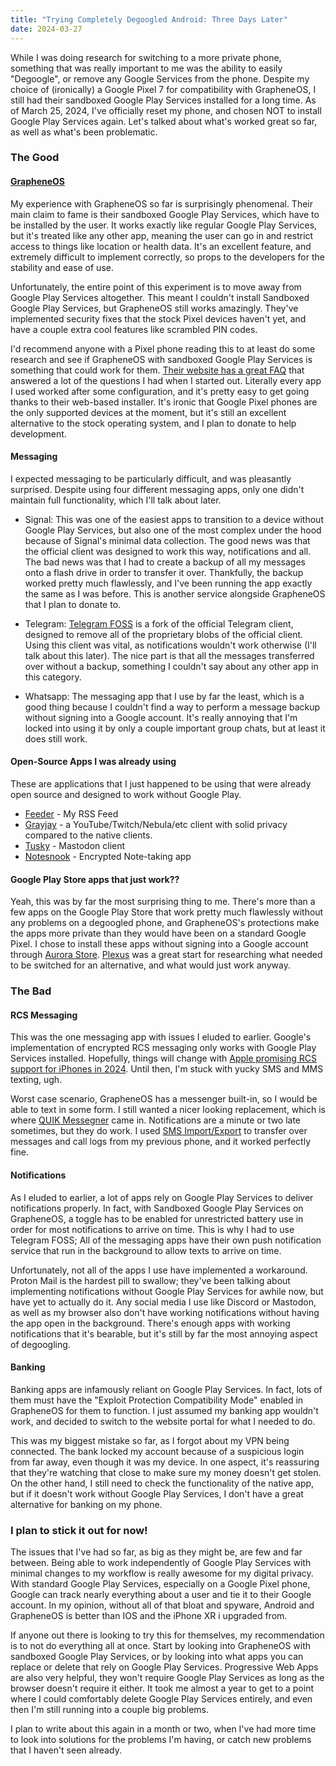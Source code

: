 ```yaml
---
title: "Trying Completely Degoogled Android: Three Days Later"
date: 2024-03-27
---
```

While I was doing research for switching to a more private phone, something that was really important to me was the ability to easily "Degoogle", or remove any Google Services from the phone. Despite my choice of (ironically) a Google Pixel 7 for compatibility with GrapheneOS, I still had their sandboxed Google Play Services installed for a long time. As of March 25, 2024, I've officially reset my phone, and chosen NOT to install Google Play Services again. Let's talked about what's worked great so far, as well as what's been problematic.

### The Good

#### [GrapheneOS](tab:https://grapheneos.org/)

My experience with GrapheneOS so far is surprisingly phenomenal. Their main claim to fame is their sandboxed Google Play Services, which have to be installed by the user. It works exactly like regular Google Play Services, but it's treated like any other app, meaning the user can go in and restrict access to things like location or health data. It's an excellent feature, and extremely difficult to implement correctly, so props to the developers for the stability and ease of use.

Unfortunately, the entire point of this experiment is to move away from Google Play Services altogether. This meant I couldn't install Sandboxed Google Play Services, but GrapheneOS still works amazingly. They've implemented security fixes that the stock Pixel devices haven't yet, and have a couple extra cool features like scrambled PIN codes.

I'd recommend anyone with a Pixel phone reading this to at least do some research and see if GrapheneOS with sandboxed Google Play Services is something that could work for them. [Their website has a great FAQ](tab:https://grapheneos.org/faq) that answered a lot of the questions I had when I started out. Literally every app I used worked after some configuration, and it's pretty easy to get going thanks to their web-based installer. It's ironic that Google Pixel phones are the only supported devices at the moment, but it's still an excellent alternative to the stock operating system, and I plan to donate to help development.

#### Messaging

I expected messaging to be particularly difficult, and was pleasantly surprised. Despite using four different messaging apps, only one didn't maintain full functionality, which I'll talk about later.

* Signal: This was one of the easiest apps to transition to a device without Google Play Services, but also one of the most complex under the hood because of Signal's minimal data collection. The good news was that the official client was designed to work this way, notifications and all. The bad news was that I had to create a backup of all my messages onto a flash drive in order to transfer it over. Thankfully, the backup worked pretty much flawlessly, and I've been running the app exactly the same as I was before. This is another service alongside GrapheneOS that I plan to donate to.

* Telegram: [Telegram FOSS](tab:https://github.com/Telegram-FOSS-Team/Telegram-FOSS) is a fork of the official Telegram client, designed to remove all of the proprietary blobs of the official client. Using this client was vital, as notifications wouldn't work otherwise (I'll talk about this later). The nice part is that all the messages transferred over without a backup, something I couldn't say about any other app in this category.

* Whatsapp: The messaging app that I use by far the least, which is a good thing because I couldn't find a way to perform a message backup without signing into a Google account. It's really annoying that I'm locked into using it by only a couple important group chats, but at least it does still work.

#### Open-Source Apps I was already using

These are applications that I just happened to be using that were already open source and designed to work without Google Play. 
* [Feeder](tab:https://github.com/spacecowboy/Feeder) - My RSS Feed 
* [Grayjay](tab:https://grayjay.app/) - a YouTube/Twitch/Nebula/etc client with solid privacy compared to the native clients.
* [Tusky](tab:https://tusky.app/) - Mastodon client
* [Notesnook](tab:https://notesnook.com/) - Encrypted Note-taking app

#### Google Play Store apps that just work??

Yeah, this was by far the most surprising thing to me. There's more than a few apps on the Google Play Store that work pretty much flawlessly without any problems on a degoogled phone, and GrapheneOS's protections make the apps more private than they would have been on a standard Google Pixel. I chose to install these apps without signing into a Google account through [Aurora Store](tab:https://github.com/whyorean/AuroraStore). [Plexus](tab:https://plexus.techlore.tech/) was a great start for researching what needed to be switched for an alternative, and what would just work anyway.

### The Bad

#### RCS Messaging

This was the one messaging app with issues I eluded to earlier. Google's implementation of encrypted RCS messaging only works with Google Play Services installed. Hopefully, things will change with [Apple promising RCS support for iPhones in 2024](tab:https://9to5mac.com/2023/11/16/apple-rcs-coming-to-iphone/). Until then, I'm stuck with yucky SMS and MMS texting, ugh.

Worst case scenario, GrapheneOS has a messenger built-in, so I would be able to text in some form. I still wanted a nicer looking replacement, which is where [QUIK Messegner](tab:https://github.com/octoshrimpy/quik) came in. Notifications are a minute or two late sometimes, but they do work. I used [SMS Import/Export](tab:https://github.com/tmo1/sms-ie?tab=readme-ov-file) to transfer over messages and call logs from my previous phone, and it worked perfectly fine.

#### Notifications

As I eluded to earlier, a lot of apps rely on Google Play Services to deliver notifications properly. In fact, with Sandboxed Google Play Services on GrapheneOS, a toggle has to be enabled for unrestricted battery use in order for most notifications to arrive on time. This is why I had to use Telegram FOSS; All of the messaging apps have their own push notification service that run in the background to allow texts to arrive on time.

Unfortunately, not all of the apps I use have implemented a workaround. Proton Mail is the hardest pill to swallow; they've been talking about implementing notifications without Google Play Services for awhile now, but have yet to actually do it. Any social media I use like Discord or Mastodon, as well as my browser also don't have working notifications without having the app open in the background. There's enough apps with working notifications that it's bearable, but it's still by far the most annoying aspect of degoogling.

#### Banking

Banking apps are infamously reliant on Google Play Services. In fact, lots of them must have the "Exploit Protection Compatibility Mode" enabled in GrapheneOS for them to function. I just assumed my banking app wouldn't work, and decided to switch to the website portal for what I needed to do.

This was my biggest mistake so far, as I forgot about my VPN being connected. The bank locked my account because of a suspicious login from far away, even though it was my device. In one aspect, it's reassuring that they're watching that close to make sure my money doesn't get stolen. On the other hand, I still need to check the functionality of the native app, but if it doesn't work without Google Play Services, I don't have a great alternative for banking on my phone.

### I plan to stick it out for now!
The issues that I've had so far, as big as they might be, are few and far between. Being able to work independently of Google Play Services with minimal changes to my workflow is really awesome for my digital privacy. With standard Google Play Services, especially on a Google Pixel phone, Google can track nearly everything about a user and tie it to their Google account. In my opinion, without all of that bloat and spyware, Android and GrapheneOS is better than IOS and the iPhone XR i upgraded from. 

If anyone out there is looking to try this for themselves, my recommendation is to not do everything all at once. Start by looking into GrapheneOS with sandboxed Google Play Services, or by looking into what apps you can replace or delete that rely on Google Play Services. Progressive Web Apps are also very helpful, they won't require Google Play Services as long as the browser doesn't require it either. It took me almost a year to get to a point where I could comfortably delete Google Play Services entirely, and even then I'm still running into a couple big problems. 

I plan to write about this again in a month or two, when I've had more time to look into solutions for the problems I'm having, or catch new problems that I haven't seen already.